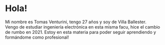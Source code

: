 # Hola!

Mi nombre es Tomas Venturini, tengo 27 años y soy de Villa Ballester.
Vengo de estudiar ingeniería electrónica en esta misma facu, hice el cambio de rumbo en 2021.
Estoy en esta materia para poder seguir aprendiendo y formándome como profesional!